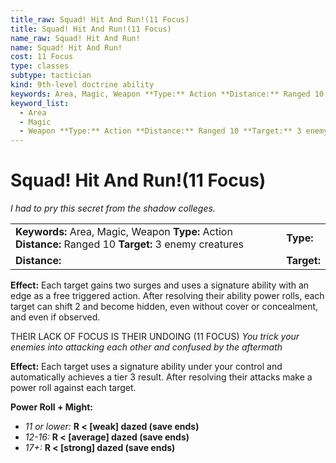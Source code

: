 ```yaml
---
title_raw: Squad! Hit And Run!(11 Focus)
title: Squad! Hit And Run!(11 Focus)
name_raw: Squad! Hit And Run!
name: Squad! Hit And Run!
cost: 11 Focus
type: classes
subtype: tactician
kind: 9th-level doctrine ability
keywords: Area, Magic, Weapon **Type:** Action **Distance:** Ranged 10 **Target:** 3 enemy creatures
keyword_list:
  - Area
  - Magic
  - Weapon **Type:** Action **Distance:** Ranged 10 **Target:** 3 enemy creatures
---
```


# Squad! Hit And Run!(11 Focus)

*I had to pry this secret from the shadow colleges.*

|                                                                                                          |             |
| :------------------------------------------------------------------------------------------------------- | :---------- |
| **Keywords:** Area, Magic, Weapon **Type:** Action **Distance:** Ranged 10 **Target:** 3 enemy creatures | **Type:**   |
| **Distance:**                                                                                            | **Target:** |

**Effect:** Each target gains two surges and uses a signature ability with an edge as a free triggered action. After resolving their ability power rolls, each target can shift 2 and become hidden, even without cover or concealment, and even if observed.

THEIR LACK OF FOCUS IS THEIR UNDOING (11 FOCUS) *You trick your enemies into attacking each other and confused by the aftermath*

**Effect:** Each target uses a signature ability under your control and automatically achieves a tier 3 result. After resolving their attacks make a power roll against each target.

**Power Roll + Might:**

- *11 or lower:* **R \< \[weak\] dazed (save ends)**
- *12-16:* **R \< \[average\] dazed (save ends)**
- *17+:* **R \< \[strong\] dazed (save ends)**
